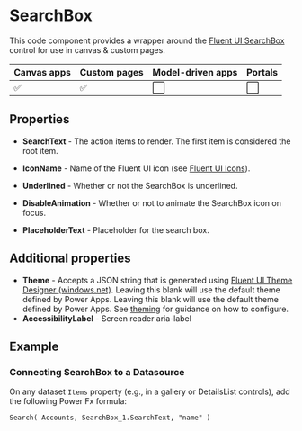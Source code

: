 # SearchBox

This code component provides a wrapper around the [Fluent UI SearchBox](https://developer.microsoft.com/en-us/fluentui#/controls/web/searchbox) control for use in canvas & custom pages.

| Canvas apps | Custom pages | Model-driven apps | Portals |
| ----------- | ------------ | ----------------- | ------- |
| ✅           | ✅            | ⬜                 | ⬜       |

## Properties

- **SearchText** - The action items to render. The first item is considered the root item.

- **IconName** - Name of the Fluent UI icon (see [Fluent UI Icons](https://developer.microsoft.com/en-us/fluentui#/styles/web/icons)).

- **Underlined** - Whether or not the SearchBox is underlined.

- **DisableAnimation** - Whether or not to animate the SearchBox icon on focus.

- **PlaceholderText** - Placeholder for the search box.

## Additional properties

- **Theme** - Accepts a JSON string that is generated using [Fluent UI Theme Designer (windows.net)](https://fabricweb.z5.web.core.windows.net/pr-deploy-site/refs/heads/master/theming-designer/). Leaving this blank will use the default theme defined by Power Apps. Leaving this blank will use the default theme defined by Power Apps. See [theming](theme.md) for guidance on how to configure.
- **AccessibilityLabel** -  Screen reader aria-label

## Example

### Connecting SearchBox to a Datasource

On any dataset `Items` property (e.g., in a gallery or DetailsList controls), add the following Power Fx formula:

```powerapps-dot
Search( Accounts, SearchBox_1.SearchText, "name" )
```